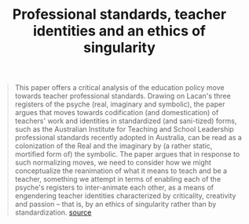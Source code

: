 ﻿---
title: Professional standards, teacher identities and an ethics of singularity
---
> This paper offers a critical analysis of the education policy move towards teacher professional standards. Drawing on Lacan's three registers of the psyche (real, imaginary and symbolic), the paper argues that moves towards codification (and domestication) of teachers' work and identities in standardized (and sani-tized) forms, such as the Australian Institute for Teaching and School Leadership professional standards recently adopted in Australia, can be read as a colonization of the Real and the imaginary by (a rather static, mortified form of) the symbolic. The paper argues that in response to such normalizing moves, we need to consider how we might conceptualize the reanimation of what it means to teach and be a teacher, something we attempt in terms of enabling each of the psyche's registers to inter-animate each other, as a means of engendering teacher identities characterized by criticality, creativity and passion – that is, by an ethics of singularity rather than by standardization. [source](https://www.researchgate.net/publication/256079524_Professional_standards_teacher_idenities_and_an_ethics_of_singularity)